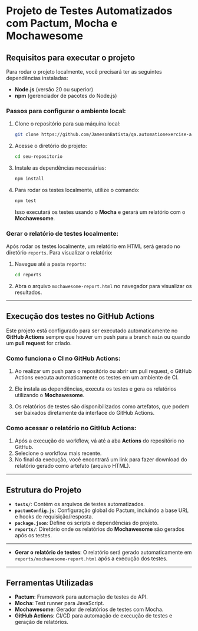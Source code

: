 
# Projeto de Testes Automatizados com Pactum, Mocha e Mochawesome

## Requisitos para executar o projeto

Para rodar o projeto localmente, você precisará ter as seguintes dependências instaladas:

- **Node.js** (versão 20 ou superior)
- **npm** (gerenciador de pacotes do Node.js)

### Passos para configurar o ambiente local:

1. Clone o repositório para sua máquina local:
   ```bash
   git clone https://github.com/JamesonBatista/qa.automationexercise-api.pactumjs.git
   ```

2. Acesse o diretório do projeto:
   ```bash
   cd seu-repositorio
   ```

3. Instale as dependências necessárias:
   ```bash
   npm install
   ```

4. Para rodar os testes localmente, utilize o comando:
   ```bash
   npm test
   ```

   Isso executará os testes usando o **Mocha** e gerará um relatório com o **Mochawesome**.

### Gerar o relatório de testes localmente:

Após rodar os testes localmente, um relatório em HTML será gerado no diretório `reports`. Para visualizar o relatório:

1. Navegue até a pasta `reports`:
   ```bash
   cd reports
   ```

2. Abra o arquivo `mochawesome-report.html` no navegador para visualizar os resultados.

---

## Execução dos testes no GitHub Actions

Este projeto está configurado para ser executado automaticamente no **GitHub Actions** sempre que houver um push para a branch `main` ou quando um **pull request** for criado.

### Como funciona o CI no GitHub Actions:

1. Ao realizar um push para o repositório ou abrir um pull request, o GitHub Actions executa automaticamente os testes em um ambiente de CI.

2. Ele instala as dependências, executa os testes e gera os relatórios utilizando o **Mochawesome**.

3. Os relatórios de testes são disponibilizados como artefatos, que podem ser baixados diretamente da interface do GitHub Actions.

### Como acessar o relatório no GitHub Actions:

1. Após a execução do workflow, vá até a aba **Actions** do repositório no GitHub.
2. Selecione o workflow mais recente.
3. No final da execução, você encontrará um link para fazer download do relatório gerado como artefato (arquivo HTML).

---

## Estrutura do Projeto

- **`tests/`**: Contém os arquivos de testes automatizados.
- **`pactumConfig.js`**: Configuração global do Pactum, incluindo a base URL e hooks de requisição/resposta.
- **`package.json`**: Define os scripts e dependências do projeto.
- **`reports/`**: Diretório onde os relatórios do **Mochawesome** são gerados após os testes.

---


- **Gerar o relatório de testes**:
  O relatório será gerado automaticamente em `reports/mochawesome-report.html` após a execução dos testes.

---

## Ferramentas Utilizadas

- **Pactum**: Framework para automação de testes de API.
- **Mocha**: Test runner para JavaScript.
- **Mochawesome**: Gerador de relatórios de testes com Mocha.
- **GitHub Actions**: CI/CD para automação de execução de testes e geração de relatórios.
